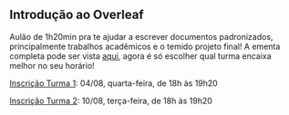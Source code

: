 ## Introdução ao Overleaf

Aulão de 1h20min pra te ajudar a escrever documentos padronizados, principalmente trabalhos acadêmicos e o temido projeto final! A ementa completa pode ser vista [aqui](https://tinyurl.com/37hsruc6), agora é só escolher qual turma encaixa melhor no seu horário!

[Inscrição Turma 1](https://tinyurl.com/cpvm68uw): 04/08, quarta-feira, de 18h às 19h20

[Inscrição Turma 2](https://tinyurl.com/rara4cs5): 10/08, terça-feira, de 18h às 19h20
